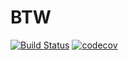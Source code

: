# BTW
[![Build Status](https://travis-ci.org/TechnionYearlyProject/BTW.svg?branch=master)](https://travis-ci.org/TechnionYearlyProject/BTW)
[![codecov](https://codecov.io/gh/TechnionYearlyProject/BTW/branch/master/graph/badge.svg)](https://codecov.io/gh/TechnionYearlyProject/BTW)
